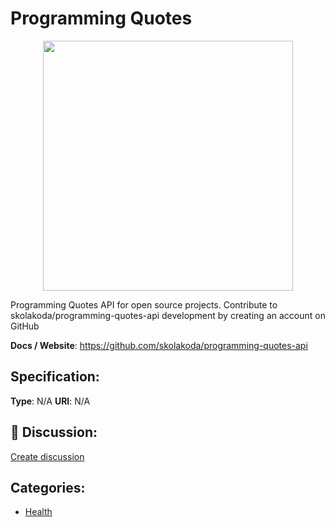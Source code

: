 # Programming Quotes
<p align="center">
    <img width="400" src="https://raw.githubusercontent.com/apis-list/apis-list/apis/programming-quotes/logo_256x256.png" />
</p>

Programming Quotes API for open source projects.  Contribute to skolakoda/programming-quotes-api development by creating an account on GitHub

**Docs / Website**: https://github.com/skolakoda/programming-quotes-api

## Specification:
**Type**:  N/A 
**URI**:  N/A 

## 💬 Discussion:
[Create discussion](link)

## Categories:
- [Health](https://github.com/apis-list/apis-list#health)





